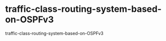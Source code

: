 traffic-class-routing-system-based-on-OSPFv3
============================================

traffic-class-routing-system-based-on-OSPFv3
